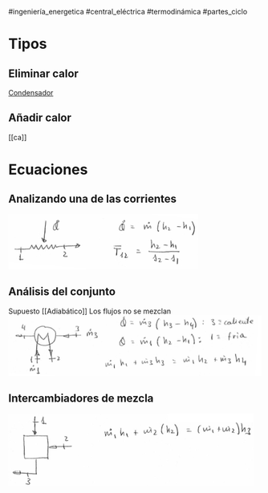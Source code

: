 #ingeniería_energetica #central_eléctrica #termodinámica #partes_ciclo 

# Tipos
## Eliminar calor
[Condensador](Condensador.md)
## Añadir calor
[[ca]]
# Ecuaciones
## Analizando una de las corrientes
![300](../assets/Pasted%20image%2020230213184310.png)
## Análisis del conjunto
Supuesto [[Adiabático]]
Los flujos no se mezclan
![300](../assets/Pasted%20image%2020230213184405.png)
## Intercambiadores de mezcla
![300](../assets/Pasted%20image%2020230213184538.png)